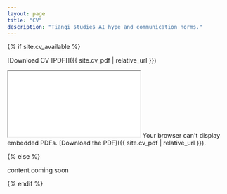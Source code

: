 ```yaml
---
layout: page
title: "CV"
description: "Tianqi studies AI hype and communication norms."
---
```


<div class="cv-page" markdown="1">
{% if site.cv_available %}

[Download CV [PDF]]({{ site.cv_pdf | relative_url }})

<div class="cv-container">
  <iframe src="{{ site.cv_pdf | relative_url }}" title="Tianqi Kou CV" loading="lazy"></iframe>
  Your browser can't display embedded PDFs. [Download the PDF]({{ site.cv_pdf | relative_url }}).
</div>

{% else %}

content coming soon

{% endif %}
</div>


